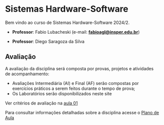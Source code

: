 # Sistemas Hardware-Software

Bem vindo ao curso de Sistemas Hardware-Software 2024/2.

* **Professor**: Fabio Lubacheski (e-mail: **fabioagl@insper.edu.br**)

* **Professor**: Diego Saragoza da Silva 


## Avaliação

A avaliação da disciplina será composta por provas, projetos e atividades de acompanhamento:

* Avaliações Intermediária (AI) e Final (AF) serão compostas por exercícios práticos a serem feitos durante o tempo de prova;
* Os Laboratórios serão disponibilizados neste site

Ver critérios de avaliação na [aula 01](./aulas/01-inteiros/slides.pdf)

Para consultar informações detalhadas sobre a disciplina acesse o [Plano de Aula](2024_02_PlanoDeAula.pdf)
